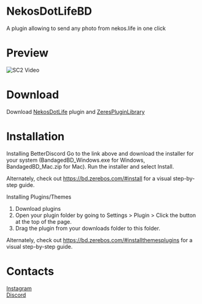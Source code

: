 # NekosDotLifeBD
A plugin allowing to send any photo from nekos.life in one click

# Preview
![SC2 Video](previews/preview1.gif)

# Download
Download <a href="https://github.com/CriosChan/NekosDotLifeBD/releases/download/V2.0.0/NekosDotLife.plugin.js">NekosDotLife</a> plugin and <a href="https://betterdiscord.net/ghdl?url=https://raw.githubusercontent.com/rauenzi/BDPluginLibrary/master/release/0PluginLibrary.plugin.js">ZeresPluginLibrary</a>

# Installation
Installing BetterDiscord
Go to the link above and download the installer for your system (BandagedBD_Windows.exe for Windows, BandagedBD_Mac.zip for Mac). Run the installer and select Install.

Alternately, check out https://bd.zerebos.com/#install for a visual step-by-step guide.

Installing Plugins/Themes
1. Download plugins
2. Open your plugin folder by going to Settings > Plugin > Click the button at the top of the page.
3. Drag the plugin from your downloads folder to this folder.

Alternately, check out https://bd.zerebos.com/#installthemesplugins for a visual step-by-step guide.

# Contacts
<a href="https://www.instagram.com/crios_chan/">Instagram</a><br />
<a href="https://discord.me/crioschan">Discord</a>
